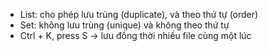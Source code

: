 - List: cho phép lưu trùng (duplicate), và theo thứ tự (order)
- Set: không lưu trùng (unique) và không theo thứ tự
- Ctrl + K, press S -> lưu đồng thời nhiều file cùng một lúc
